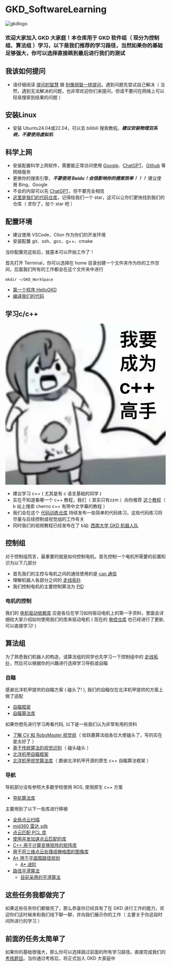 # GKD_SoftwareLearning
![gkdlogo](./Images/LOGO.jpg)
### 欢迎大家加入 GKD 大家庭！本仓库用于 GKD 软件组（ 现分为控制组、算法组 ）学习，以下是我们推荐的学习路径，当然如果你的基础足够强大，你可以选择直接跳到最后进行我们的测试

## 我该如何提问
+ 请仔细阅读 [提问的智慧](https://github.com/ryanhanwu/How-To-Ask-Questions-The-Smart-Way/blob/master/README-zh_CN.md) 跟 [别像弱智一样提问](https://github.com/tangx/Stop-Ask-Questions-The-Stupid-Ways/blob/master/README.md)，遇到问题先尝试自己解决（ 当然，遇到无法解决的问题，也非常欢迎你们来提问，但请不要问在网络上可以轻易搜索到结果的问题 ）

## 安装Linux
+ 安装 Ubuntu24.04或22.04，可以去 bilibili 搜索教程。***建议安装物理双系统，不要使用虚拟机***

## 科学上网
+ 安装配置科学上网软件，需要能正常访问使用 [Google](https://google.com/)、[ChatGPT](https://chat.openai.com/)、[Github](https://github.com) 等网络服务
+ 更换你的搜索引擎，***不要使用 Baidu！会很影响你的搜索效率！！！*** 建议使用 Bing、Google
+ 不会的内容可以先 [ChatGPT](https://chat.openai.com/)，但不要完全相信
+ [这里是我们的代码仓库](https://github.com/zzLinus/NeoRMControl_OneForALL)，记得给我们一个 star，这可以让你们更快找到我们的仓库（ 求你了，给个 star 吧 ）

## 配置环境
+ 建议使用 VSCode、Clion 作为你们的开发环境
+ 安装配置 git、ssh、gcc、g++、cmake

当你配置完这些后，就基本可以开始工作了！

首先打开 Terminal，你可以选择在 home 目录创建一个文件夹作为你的工作空间，后面我们所有的工作都会在这个文件夹中进行
```
mkdir ~/GKD_WorkSpace
```
+ [第一个程序 HelloGKD](./LearningExample/g++example.md)
+ [编译我们的代码](./LearningExample/BuildOurRMRepo.md)

## 学习c/c++
![我要成为 c++ 高手](./Images/c++master.jpg)

+ 建议学习 c++ ( 尤其是有 c 语言基础的同学 )
+ 实在不知道看哪一个 c++ 教程，我们（ 其实只有zzm ）向你推荐 [这个教程](https://www.youtube.com/watch?v=18c3MTX0PK0&list=PLlrATfBNZ98dudnM48yfGUldqGD0S4FFb)（ b 站上搜索 cherno c++ 有带中文字幕的教程 ）
+ 我们会在这个 [代码训练仓库](https://github.com/GKD-RM-Lab/rmNewBee) 持续发布一些简单的代码练习，这些代码练习将尽量与后续控制或视觉组的工作有关
+ 同时我们的视频教程已经发布在了 b站: [西南大学 GKD 机器人队](https://space.bilibili.com/316407854?spm_id_from=333.337.0.0)

## 控制组
对于控制组而言，最重要的就是如何控制电机。首先控制一个电机所需要的前置知识为以下几部分
+ 首先我们的主控与电机之间的通信使用的是 [can 通信](./LearningExample/CanTutorial.md)
+ 理解机器人各部分之间的 [走线拓扑](./LearningExample/CircuitTopology.md)
+ 我们控制电机的主要控制算法为 [PID](./LearningExample/PIDTutorial.md)
### 电机的控制
我们的 [电机驱动依赖库](https://github.com/GKD-RM-Lab/ControlLib) 应是各位在学习如何驱动电机上的第一手资料，里面会详细给大家介绍如何使用我们的库来驱动电机 ( 现在的 [电控仓库](https://github.com/GKD-RM-Lab/GKD_Control) 也已经进行了更新, 可以直接学习! )

## 算法组
为了熟悉我们机器人的构造，请算法组的同学也先学习一下控制组中的 [走线拓扑](./LearningExample/CircuitTopology.md)，然后可以根据你的兴趣进行选择学习导航或自瞄

### 自瞄
感谢北洋机甲提供的自瞄方案 ( 磕头了! ), 我们的自瞄仅在北洋机甲提供的方案上做了适配
+ [自瞄框架](https://github.com/GKD-RM-Lab/TJURM-2024-gkd)
+ [自瞄算法库](https://github.com/GKD-RM-Lab/OpenRM2024-gkd)

如果你想先进行学习再看代码, 以下是一些我们认为非常有用的资料

+ [了解 CV 和 RoboMaster 视觉组](https://github.com/NeoZng/vision_tutorial/blob/main/了解CV和RoboMaster视觉组.md)（ 给跃鹿算法组各位大佬磕头了，写的实在是太好了 ）
+ [基于传统算法的视觉识别](https://openatomworkshop.csdn.net/6645b6b1b12a9d168eb6de37.html?spm=1001.2101.3001.6650.1&utm_medium=distribute.pc_relevant.none-task-blog-2%7Edefault%7Ebaidujs_utm_term%7Eactivity-1-123112639-blog-88530186.235%5Ev43%5Epc_blog_bottom_relevance_base1&depth_1-utm_source=distribute.pc_relevant.none-task-blog-2%7Edefault%7Ebaidujs_utm_term%7Eactivity-1-123112639-blog-88530186.235%5Ev43%5Epc_blog_bottom_relevance_base1&utm_relevant_index=2)（ 磕头磕头 ）
+ [北洋机甲自瞄框架](https://github.com/HHgzs/TJURM-2024)
+ [北洋机甲视觉算法库](https://github.com/HHgzs/OpenRM-2024)（ 跪谢北洋机甲开源的原生 c++ 自瞄算法框架 ）
### 导航
导航部分没有参照大多数学校使用 ROS, 使用原生 c++ 方案
+ [导航算法库](https://github.com/GKD-RM-Lab/AutoSentry)

主要用到了以下一些库进行移植
+ [全局点云扫描](https://github.com/hku-mars/FAST_LIO)
+ [mid360 雷达 sdk](https://github.com/Livox-SDK/Livox-SDK2)
+ [点云匹配 PCL 库](https://github.com/PointCloudLibrary/pcl)
+ [使用并发加速点云匹配的库](https://github.com/koide3/ndt_omp)
+ [C++ 用于计算变换矩阵的矩阵库](https://github.com/PX4/eigen)
+ [用于将三维点云处理成栅格图的图像库](https://github.com/opencv/opencv)
+ [A* 用于平面图路径规划](https://cn.bing.com/search?q=A*)
  + [A* 进阶](https://zhuanlan.zhihu.com/p/362099202)
+ [路径平滑算法](https://zhuanlan.zhihu.com/p/364421182)
  + [目前采用的平滑算法](https://www.researchgate.net/publication/269785358_A_Collision-Free_G_Continuous_Path-Smoothing_Algorithm_Using_Quadratic_Polynomial_Interpolation)

## 这些任务我都做完了
如果这些任务你们都做完了，那么恭喜你已经具有了在 GKD 进行工作的能力，欢迎你们这时候来和我们线下聊一聊，并向我们展示你的工作（ 主要关于你这段时间所进行的学习 ）

## 前面的任务太简单了
如果你的基础很强大，那么你可以选择跳过前面的所有学习路径。直接完成我们的 [考核题目](./NeoRMControl_OneForALL-newbee)。当你通过考核后，将正式加入 GKD 大家庭中